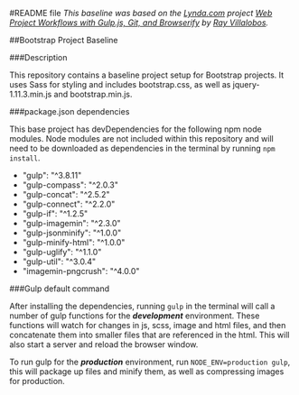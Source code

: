 #README file
_This baseline was based on the [Lynda.com](http://www.lynda.com) project [Web Project Workflows with Gulp.js, Git, and Browserify](http://www.lynda.com/Web-Design-tutorials/Web-Project-Workflows-Gulp-js-Git-Browserify/154416-2.html) by [Ray Villalobos](https://github.com/planetoftheweb)._

##Bootstrap Project Baseline

###Description

This repository contains a baseline project setup for Bootstrap projects. It uses Sass for styling and includes bootstrap.css, as well as jquery-1.11.3.min.js and bootstrap.min.js.

###package.json dependencies

This base project has devDependencies for the following npm node modules. Node modules are not included within this repository and will need to be downloaded as dependencies in the terminal by running `npm install`.

* "gulp": "^3.8.11"
* "gulp-compass": "^2.0.3"
* "gulp-concat": "^2.5.2"
* "gulp-connect": "^2.2.0"
* "gulp-if": "^1.2.5"
* "gulp-imagemin": "^2.3.0"
* "gulp-jsonminify": "^1.0.0"
* "gulp-minify-html": "^1.0.0"
* "gulp-uglify": "^1.1.0"
* "gulp-util": "^3.0.4"
* "imagemin-pngcrush": "^4.0.0"

###Gulp default command

After installing the dependencies, running `gulp` in the terminal will call a number of gulp functions for the **_development_** environment. These functions will watch for changes in js, scss, image and html files, and then concatenate them into smaller files that are referenced in the html. This will also start a server and reload the browser window.

To run gulp for the **_production_** environment, run `NODE_ENV=production gulp`, this will package up files and minify them, as well as compressing images for production.